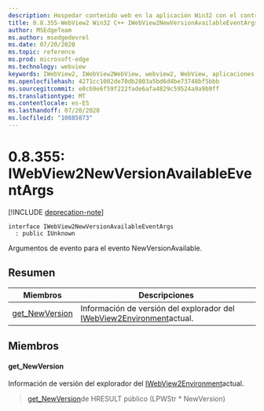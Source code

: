 ```yaml
---
description: Hospedar contenido web en la aplicación Win32 con el control Microsoft Edge WebView2
title: 0.8.355-WebView2 Win32 C++ IWebView2NewVersionAvailableEventArgs
author: MSEdgeTeam
ms.author: msedgedevrel
ms.date: 07/20/2020
ms.topic: reference
ms.prod: microsoft-edge
ms.technology: webview
keywords: IWebView2, IWebView2WebView, webview2, WebView, aplicaciones Win32, Win32, Edge
ms.openlocfilehash: 4271cc1002de70db2803a5bd6d4be73748bf5bbb
ms.sourcegitcommit: e0cb9e6f59f222fade6afa4829c59524a9a9b9ff
ms.translationtype: MT
ms.contentlocale: es-ES
ms.lasthandoff: 07/20/2020
ms.locfileid: "10885873"
---
```

# 0.8.355: IWebView2NewVersionAvailableEventArgs 

[!INCLUDE [deprecation-note](../../includes/deprecation-note.md)]

```
interface IWebView2NewVersionAvailableEventArgs
  : public IUnknown
```

Argumentos de evento para el evento NewVersionAvailable.

## Resumen

 Miembros                        | Descripciones
--------------------------------|---------------------------------------------
[get_NewVersion](#get_newversion) | Información de versión del explorador del [IWebView2Environment](IWebView2Environment.md)actual.

## Miembros

#### get_NewVersion 

Información de versión del explorador del [IWebView2Environment](IWebView2Environment.md)actual.

> [get_NewVersion](#get_newversion)de HRESULT público (LPWStr * NewVersion)

